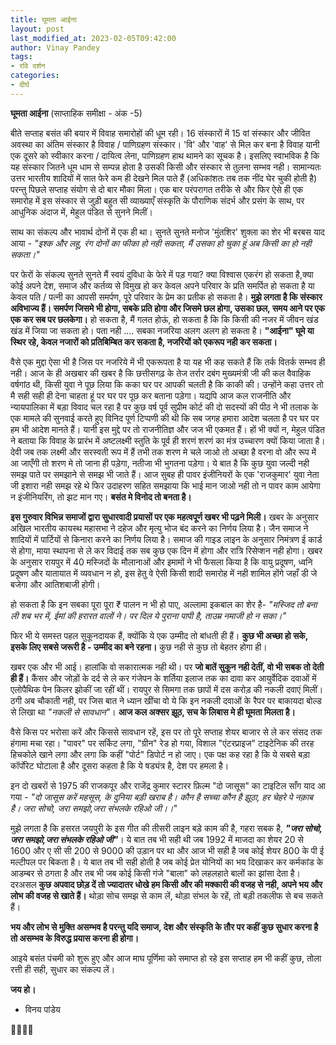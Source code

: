 ```yaml
---
title: घूमता आईना
layout: post
last_modified_at: 2023-02-05T09:42:00
author: Vinay Pandey
tags:
- रवि दर्शन
categories:
- दीर्घ
---
```

**घूमता आईना**
(साप्ताहिक समीक्षा - अंक -5)

बीते सप्ताह बसंत की बयार में विवाह समारोहों की धूम रही। 16 संस्कारों में 15 वां संस्कार और जीवित अवस्था का अंतिम संस्कार है विवाह / पाणिग्रहण संस्कार। 'वि' और 'वाह' से मिल कर बना है विवाह यानी एक दूसरे को स्वीकार करना / दायित्व लेना, पाणिग्रहण हाथ थामने का सूचक है। इसलिए स्वाभविक है कि यह संस्कार जितने धूम धाम से सम्पन्न होता है उसकी किसी और संस्कार से तुलना सम्भव नही। सामान्यतः उत्तर भारतीय शादियों में सात फेरे कम ही देखने मिल पाते हैं (अधिकांशतः तब तक नींद घेर चुकी होती है) परन्तु पिछले सप्ताह संयोग से दो बार मौका मिला। एक बार परंपरागत तरीके से और फिर ऐसे ही एक समारोह में इस संस्कार से जुड़ी बहुत सी व्याख्याएँ संस्कृति के पौराणिक संदर्भ और प्रसंग के साथ, पर आधुनिक अंदाज में, मेहुल पंडित से सुनने मिलीं। 

साथ का संकल्प और भावार्थ दोनों में एक ही था। सुनते सुनते मनोज 'मुंतशिर' शुक्ला का शेर भी बरबस याद आया -
*"इश्क और लहू, रंग दोनों का फीका हो नही सकता,* 
*मैं उसका हो चुका हूं अब किसी का हो नही सकता।"*

पर फेरों के संकल्प सुनते सुनते मैं स्वयं दुविधा के फेरे में पड़ गया? क्या विश्वास एकरंग हो सकता है,क्या कोई अपने देश, समाज और कर्तव्य से विमुख हो कर   केवल अपने परिवार के प्रति समर्पित हो सकता है या केवल पति / पत्नी का आपसी समर्पण, पूरे परिवार के प्रेम का प्रतीक हो सकता है। **मुझे लगता है कि संस्कार अविभाज्य हैं। समर्पण जिसमे भी होगा, सबके प्रति होगा और जिसमे छल होगा, उसका छल, समय आने पर एक एक कर सब पर छलकेगा।** हो सकता है, मैं गलत होऊं, हो सकता है कि  कि किसी की नजर में जीवन खंड खंड में जिया जा सकता हो। पता नही .... सबका नजरिया अलग अलग हो सकता है। **"आईना" घूमे या स्थिर रहे, केवल नजारों को प्रतिबिम्बित कर सकता है, नजरियों को एकरूप नही कर सकता।** 

वैसे एक मुद्दा ऐसा भी है जिस पर नजरिये में भी एकरूपता है या यह भी कह सकते हैं कि तर्क वितर्क सम्भव ही नही। आज के ही अखबार की खबर है कि छत्तीसगढ़ के तेज तर्रार दबंग मुख्यमंत्री जी की कल वैवाहिक वर्षगांठ थी, किसी युवा ने पूछ लिया कि कका घर पर आपकी चलती है कि काकी की। उन्होंने कहा उत्तर तो मै सही सही ही देना चाहता हूं पर घर पर पूछ कर बताना पड़ेगा। यद्यपि आज कल राजनीति और न्यायपालिका में बड़ा विवाद चल रहा है पर कुछ वर्ष पूर्व सुप्रीम कोर्ट की दो सदस्यों की पीठ ने भी तलाक के एक मामले की सुनवाई करते हुए विनिद पूर्ण टिप्पणी की थी कि सब जगह हमारा आदेश चलता है पर घर पर हम भी आदेश मानते हैं। यानी इस मुद्दे पर तो राजनीतिज्ञ और जज भी एकमत हैं। हों भी क्यों न, मेहुल पंडित ने बताया कि विवाह के प्रारंभ में अष्टलक्ष्मी स्तुति के पूर्व ही शरणं शरणं का मंत्र उच्चारण क्यों किया जाता है। देवी जब तक लक्ष्मी और सरस्वती रूप में हैं तभी तक शरण मे चले जाओ तो अच्छा है वरना वो और रूप में आ जाएँगी तो शरण मे तो जाना ही पड़ेगा, नतीजा भी भुगतना पड़ेगा। ये बात है कि कुछ युवा जल्दी नही समझ पाते पर समझाने से समझ भी जाते हैं। आज सुबह ही पावर इंजीनियरों के एक 'राजकुमार' युवा नेता जी इशारा नही समझ रहे थे फिर उदाहरण सहित समझाया कि भाई मान जाओ नही तो न पावर काम आयेगा न इंजीनियरिंग, तो झट मान गए। **बसंत मे विनोद तो बनता है।**

**इस गुरुवार विभिन्न समाजों द्वारा सुधारवादी प्रयासों पर एक महत्वपूर्ण खबर भी पढ़ने मिली।** खबर के अनुसार अखिल भारतीय कायस्थ महासभा ने दहेज और मृत्यु भोज बंद करने का निर्णय लिया है। जैन समाज ने शादियों में पार्टियों से किनारा करने का निर्णय लिया है। समाज की गाइड लाइन के अनुसार निमंत्रण ई कार्ड से होगा, माया स्थापना से ले कर विदाई तक सब कुछ एक दिन में होगा और रात्रि रिसेप्शन नही होगा। खबर के अनुसार रायपुर में 40 मस्जिदों के मौलानाओं और इमामों ने भी फैसला किया है कि वायु प्रदूषण, ध्वनि प्रदूषण और यातायात में व्यवधान न हो, इस हेतु वे ऐसी किसी शादी समारोह में नही शामिल होंगे जहाँ डी जे बजेगा और आतिशबाजी होगी।  

हो सकता है  कि इन सबका पूरा पूरा ₹ पालन न भी हो पाए, अल्लामा इकबाल का शेर है- 
*"मस्जिद तो बना ली शब भर में, ईमां की हरारत वालों ने।*
*पर दिल ये पुराना पापी है, ताउम्र नमाजी हो न सका।"*

फिर भी ये समस्त पहल सुकूनदायक हैं, क्योंकि ये एक उम्मीद तो बांधती ही हैं। **कुछ भी अच्छा हो सके, इसके लिए सबसे जरूरी है - उम्मीद का बने रहना।** कुछ नही से कुछ तो बेहतर होगा ही। 

खबर एक और भी आई। हालांकि वो सकारात्मक नही थी। पर **जो बातें सुकून नही देतीं, वो भी सबक तो देती ही हैं।** कैंसर और जोड़ों के दर्द  से ले कर गंजेपन के शर्तिया इलाज तक का दावा कर आयुर्वेदिक दवाओं में एलोपैथिक पेन किलर झोकीं जा रहीं थीं। रायपुर से सिमगा तक छापों में दस करोड़ की नकली दवाएं मिलीं। ठगी अब चौकाती नही, पर जिस बात ने ध्यान खींचा वो ये कि इन नकली दवाओं के रैपर पर बाकायदा बोल्ड से लिखा था *"नकली से सावधान"*। **आज कल अक्सर झूठ, सच के लिबास मे ही घूमता मिलता है।**

वैसे किस पर भरोसा करें और किससे सावधान रहें, इस पर तो पूरे सप्ताह शेयर बाजार से ले कर संसद  तक हंगामा मचा रहा। "पावर" पर सर्किट लगा,  "ग्रीन" रेड हो गया,  विशाल "एंटरप्राइज" टाइटेनिक की तरह हिचकोले खाने लगा और लगा कि कहीं "पोर्ट" डिपोर्ट न हो जाए। एक पक्ष कह रहा है कि ये सबसे बड़ा कॉर्पोरेट घोटाला है और दूसरा कहता है कि ये षड्यंत्र है, देश पर हमला है। 

इन दो खबरों से 1975 की  राजकपूर और राजेंद्र कुमार स्टारर फ़िल्म "दो जासूस" का टाइटिल साँग याद आ गया - 
*"दो जासूस करें महसूस, के दुनिया बड़ी खराब है।*
*कौन है सच्चा कौन है झूठा, हर चेहरे पे नक़ाब है।*
*जरा सोचो, जरा समझो,जरा संभलके रहिओ जी।।*"

मुझे लगता है कि हसरत जयपुरी के इस गीत की तीसरी लाइन बड़े काम की है, गहरा सबक है, ***"जरा सोचो, जरा समझो,जरा संभलके रहिओ जी"***। ये बात तब भी सही थी जब 1992 में  माजदा का शेयर 20 से 1600 और ए सी सी 200 से 9000 की उड़ान पर था और आज भी सही है जब कोई शेयर 800 के पी ई मल्टीपल पर बिकता है। ये बात तब भी सही होती है जब कोई प्रेत योनियों का भय दिखाकर कर कर्मकांड के आडम्बर से ठगता है और तब भी जब कोई किसी गंजे "बाला" को लहलहाते बालों का झांसा देता है। दरअसल **कुछ अपवाद छोड़ दें तो ज्यादातर धोखे हम किसी और की मक्कारी की वजह से नही, अपने भय और लोभ की वजह से खाते हैं।** थोड़ा सोच समझ से काम लें, थोड़ा संभल के रहें, तो बड़ी तकलीफ से बच सकते हैं। 

**भय और लोभ से मुक्ति असम्भव है परन्तु यदि समाज, देश और संस्कृति के तौर पर कहीं कुछ सुधार करना है तो असम्भव के विरुद्ध प्रयास करना ही होगा।** 

आइये बसंत पंचमी को शुरू हुए और आज माघ पूर्णिमा को समाप्त हो रहे इस सप्ताह हम भी कहीं कुछ, तोला रत्ती ही सही, सुधार का संकल्प लें।

**जय हो।**

- विनय पांडेय

🙏🌷🌷🙏


